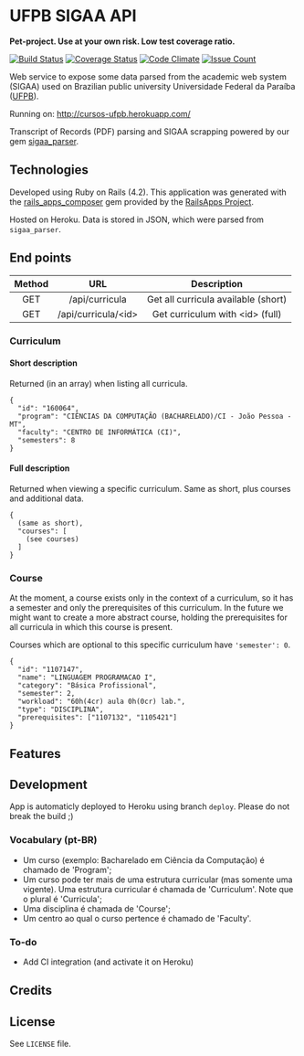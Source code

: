 # UFPB SIGAA API

**Pet-project. Use at your own risk. Low test coverage ratio.** 

[![Build Status](https://travis-ci.org/fernandobrito/ufpb_sigaa_api.svg?branch=master)](https://travis-ci.org/fernandobrito/ufpb_sigaa_api) [![Coverage Status](https://coveralls.io/repos/github/fernandobrito/ufpb_sigaa_api/badge.svg?branch=master)](https://coveralls.io/github/fernandobrito/ufpb_sigaa_api?branch=master) [![Code Climate](https://codeclimate.com/github/fernandobrito/ufpb_sigaa_api/badges/gpa.svg?dummy=true)](https://codeclimate.com/github/fernandobrito/ufpb_sigaa_api) [![Issue Count](https://codeclimate.com/github/fernandobrito/ufpb_sigaa_api/badges/issue_count.svg?dummy=true)](https://codeclimate.com/github/fernandobrito/ufpb_sigaa_api)

Web service to expose some data parsed from the academic web system (SIGAA) used on Brazilian public university Universidade Federal da Paraíba ([UFPB](http://www.ufpb.br)). 

Running on: http://cursos-ufpb.herokuapp.com/

Transcript of Records (PDF) parsing and SIGAA scrapping powered by our gem [sigaa_parser](https://github.com/fernandobrito/sigaa_parser).

## Technologies

Developed using Ruby on Rails (4.2). This application was generated with the [rails_apps_composer](https://github.com/RailsApps/rails_apps_composer) gem
provided by the [RailsApps Project](http://railsapps.github.io/).

Hosted on Heroku. Data is stored in JSON, which were parsed from `sigaa_parser`.

## End points

| Method |          URL          |         Description         |
|:------:|:---------------------:|:---------------------------:|
|   GET  |     /api/curricula    | Get all curricula available (short) |
|   GET  | /api/curricula/\<id\> |  Get curriculum with \<id\> (full) |

### Curriculum

#### Short description
Returned (in an array) when listing all curricula.
```
{
  "id": "160064",
  "program": "CIÊNCIAS DA COMPUTAÇÃO (BACHARELADO)/CI - João Pessoa - MT",
  "faculty": "CENTRO DE INFORMÁTICA (CI)",
  "semesters": 8
}
```

#### Full description
Returned when viewing a specific curriculum. Same as short, plus courses and additional data. 
```
{ 
  (same as short),
  "courses": [
    (see courses)
  ]
}
```

### Course

At the moment, a course exists only in the context of a curriculum, so it has a semester and only the prerequisites of this curriculum. In the future we might want to create a more abstract course, holding the prerequisites for all curricula in which this course is present.

Courses which are optional to this specific curriculum have `'semester': 0`.

```
{
  "id": "1107147",
  "name": "LINGUAGEM PROGRAMACAO I",
  "category": "Básica Profissional",
  "semester": 2,
  "workload": "60h(4cr) aula 0h(0cr) lab.",
  "type": "DISCIPLINA",
  "prerequisites": ["1107132", "1105421"]
}
```

## Features

## Development

App is automaticly deployed to Heroku using branch `deploy`. Please do not break the build ;)

### Vocabulary (pt-BR)

* Um curso (exemplo: Bacharelado em Ciência da Computação) é chamado de 'Program';
* Um curso pode ter mais de uma estrutura curricular (mas somente uma vigente). Uma estrutura curricular é chamada de 'Curriculum'. Note que o plural é 'Curricula'; 
* Uma disciplina é chamada de 'Course';
* Um centro ao qual o curso pertence é chamado de 'Faculty'.

### To-do
* Add CI integration (and activate it on Heroku)

## Credits

## License

See `LICENSE` file.
